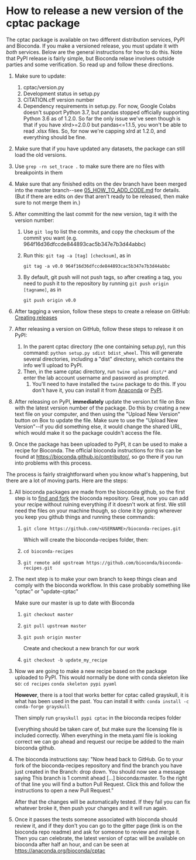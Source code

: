 # How to release a new version of the cptac package

The cptac package is available on two different distribution services, PyPI and Bioconda. If you make a versioned release, you must update it with *both* services. Below are the general instructions for how to do this. Note that PyPI release is fairly simple, but Bioconda relase involves outside parties and some verification. So read up and follow these directions.

1. Make sure to update:
    1. cptac/version.py
    2. Development status in setup.py
    3. CITATION.cff version number
    4. Dependency requirements in setup.py. For now, Google Colabs doesn't support Python 3.7, but pandas stopped officially supporting Python 3.6 as of 1.2.0. So far the only issue we've seen though is that if you have xlrd>=2.0.0 but pandas<=1.1.5, you won't be able to read .xlsx files. So, for now we're capping xlrd at 1.2.0, and everything should be fine.
2. Make sure that if you have updated any datasets, the package can still load the old versions.
3. Use `grep -rn set_trace .` to make sure there are no files with breakpoints in them
4. Make sure that any finished edits on the dev branch have been merged into the master branch--see [05_HOW_TO_ADD_CODE.md](05_HOW_TO_ADD_CODE.md) for details. (But if there are edits on dev that aren't ready to be released, then make sure to not merge them in.)
5. After committing the last commit for the new version, tag it with the version number: 
    1. Use `git log` to list the commits, and copy the checksum of the commit you want (e.g. 964f16d36dfccde844893cac5b347e7b3d44abbc)
    2. Run this: `git tag -a [tag] [checksum]`, as in 

        `git tag -a v0.0 964f16d36dfccde844893cac5b347e7b3d44abbc`

    3. By default, git push will not push tags, so after creating a tag, you need to push it to the repository by running `git push origin [tagname]`, as in 

        `git push origin v0.0`

6. After tagging a version, follow these steps to create a release on GitHub: [Creating releases](https://help.github.com/en/articles/creating-releases)
7. After releasing a version on GitHub, follow these steps to release it on PyPI: 
    1. In the parent cptac directory (the one containing setup.py), run this command: `python setup.py sdist bdist_wheel`. This will generate several directories, including a "dist" directory, which contains the info we'll upload to PyPI.
    2. Then, in the same cptac directory, run `twine upload dist/*` and enter the lab account username and password as prompted.
        1. You'll need to have installed the `twine` package to do this. If you don't have it, you can install it from [Anaconda](https://anaconda.org/conda-forge/twine) or [PyPI](https://pypi.org/project/twine/).
8. After releasing on PyPI, **immediately** update the version.txt file on Box with the latest version number of the package. Do this by creating a new text file on your computer, and then using the "Upload New Version" button on Box to update the file. Make sure to use the "Upload New Version"--if you did something else, it would change the shared URL, which would make it so the package couldn't access the file.
9. Once the package has been uploaded to PyPI, it can be used to make a recipe for Bioconda. The official bioconda instructions for this can be found at https://bioconda.github.io/contributor/, so go there if you run into problems with this process.

The process is fairly straightforward when you know what's happening, but there are a lot of moving parts. Here are the steps:

1. All bioconda packages are made from the bioconda github, so the first step is to [find and fork](https://github.com/bioconda/bioconda-recipes/fork) the bioconda repository. Great, now you can add your recipe without ruining everything if it doesn't work at first. We still need the files on your machine though, so clone it by going wherever you keep you github things and running these commands:

    1. `git clone https://github.com/<USERNAME>/bioconda-recipes.git`

        Which will create the bioconda-recipes folder, then:
    2. `cd bioconda-recipes`
    3. `git remote add upstream https://github.com/bioconda/bioconda-recipes.git`

2. The next step is to make your own branch to keep things clean and comply with the bioconda workflow. In this case probably something like "cptac" or "update-cptac"
        
      Make sure our master is up to date with Bioconda
    1. `git checkout master`
    2. `git pull upstream master`
    3. `git push origin master`

        Create and checkout a new branch for our work
    4. `git checkout -b update_my_recipe`

3. Now we are going to make a new recipe based on the package uploaded to PyPI. This would normally be done with conda skeleton like so:
`cd recipes`
`conda skeleton pypi pyaml`

   **However**, there is a tool that works better for cptac called grayskull, it is what has been used in the past. You can install it with:
`conda install -c conda-forge grayskull`

    Then simply run `grayskull pypi cptac` in the bioconda recipes folder

   Everything should be taken care of, but make sure the licensing file is included correctly. When everything in the meta.yaml file is looking correct we can go ahead and request our recipe be added to the main bioconda github.

4. The bioconda instructions say:
"Now head back to GitHub. Go to your fork of the bioconda-recipes repository and find the branch you have just created in the Branch: drop down. You should now see a message saying This branch is 1 commit ahead [...] bioconda:master. To the right of that line you will find a button Pull Request. Click this and follow the instructions to open a new Pull Request."

    After that the changes will be automatically tested. If they fail you can fix whatever broke it, then push your changes and it will run again.

5. Once it passes the tests someone associated with bioconda should review it, and if they don't you can go to the gitter page (link is on the bioconda repo readme) and ask for someone to review and merge it. Then you can celebrate, the latest version of cptac will be available on bioconda after half an hour, and can be seen at https://anaconda.org/bioconda/cptac
